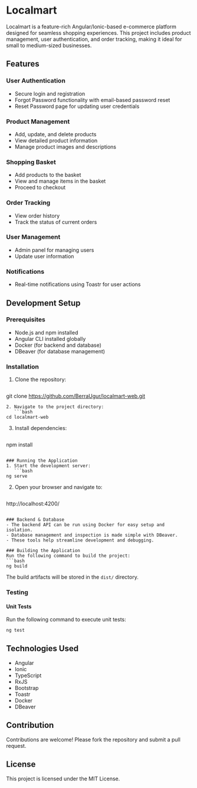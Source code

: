 # Localmart
Localmart is a feature-rich Angular/Ionic-based e-commerce platform designed for seamless shopping experiences. This project includes product management, user authentication, and order tracking, making it ideal for small to medium-sized businesses.

## Features

### User Authentication
- Secure login and registration
- Forgot Password functionality with email-based password reset
- Reset Password page for updating user credentials

### Product Management
- Add, update, and delete products
- View detailed product information
- Manage product images and descriptions

### Shopping Basket
- Add products to the basket
- View and manage items in the basket
- Proceed to checkout

### Order Tracking
- View order history
- Track the status of current orders

### User Management
- Admin panel for managing users
- Update user information

### Notifications
- Real-time notifications using Toastr for user actions

## Development Setup

### Prerequisites
- Node.js and npm installed
- Angular CLI installed globally
- Docker (for backend and database)
- DBeaver (for database management)

### Installation
1. Clone the repository:
   ```bash
git clone https://github.com/BerraUgur/localmart-web.git
```
2. Navigate to the project directory:
   ```bash
cd localmart-web
```
3. Install dependencies:
   ```bash
npm install
```

### Running the Application
1. Start the development server:
   ```bash
ng serve
```
2. Open your browser and navigate to:
   ```
http://localhost:4200/
```

### Backend & Database
- The backend API can be run using Docker for easy setup and isolation.
- Database management and inspection is made simple with DBeaver.
- These tools help streamline development and debugging.

### Building the Application
Run the following command to build the project:
```bash
ng build
```
The build artifacts will be stored in the `dist/` directory.

### Testing
#### Unit Tests
Run the following command to execute unit tests:
```bash
ng test
```

## Technologies Used
- Angular
- Ionic
- TypeScript
- RxJS
- Bootstrap
- Toastr
- Docker
- DBeaver

## Contribution
Contributions are welcome! Please fork the repository and submit a pull request.

## License
This project is licensed under the MIT License.
